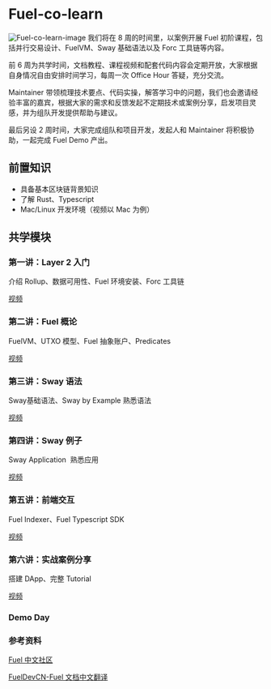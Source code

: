# Fuel-co-learn
![Fuel-co-learn-image](./image/Fuel-co-learn.jpg)
我们将在 8 周的时间里，以案例开展 Fuel 初阶课程，包括并行交易设计、FuelVM、Sway 基础语法以及 Forc 工具链等内容。

前 6 周为共学时间，文档教程、课程视频和配套代码内容会定期开放，大家根据自身情况自由安排时间学习，每周一次 Office Hour 答疑，充分交流。

Maintainer 带领梳理技术要点、代码实操，解答学习中的问题，我们也会邀请经验丰富的嘉宾，根据大家的需求和反馈发起不定期技术或案例分享，启发项目灵感，并为组队开发提供帮助与建议。

最后另设 2 周时间，大家完成组队和项目开发，发起人和 Maintainer 将积极协助，一起完成 Fuel Demo 产出。

## 前置知识
- 具备基本区块链背景知识
- 了解 Rust、Typescript
- Mac/Linux 开发环境（视频以 Mac 为例）

## 共学模块
### 第一讲：Layer 2 入门
介绍 Rollup、数据可用性、Fuel 环境安装、Forc 工具链

[视频](https://youtu.be/s4D-ywBDBgE)

### 第二讲：Fuel 概论
FuelVM、UTXO 模型、Fuel 抽象账户、Predicates

[视频](https://youtu.be/C-G27ouleaA)

### 第三讲：Sway 语法
Sway基础语法、Sway by Example 熟悉语法

[视频](https://youtu.be/Wl9SnVD0u5I)

### 第四讲：Sway 例子
Sway Application  熟悉应用

[视频](https://youtu.be/EFh1-CLbfsI?si=04s0Nt8grzHiEkxo)

### 第五讲：前端交互
Fuel Indexer、Fuel Typescript SDK

[视频](https://youtu.be/UWjVCbQH5rI?si=dhFd6lgOcsNt1gfk)

### 第六讲：实战案例分享
搭建 DApp、完整 Tutorial

[视频](https://youtu.be/NYeLe1xczdg?si=SzMH0T2OYd_6_gCv)


### Demo Day


### 参考资料

[Fuel 中文社区](https://fuelup.cc/)

[FuelDevCN-Fuel 文档中文翻译](https://docs.fueldev.xyz/docs/)

